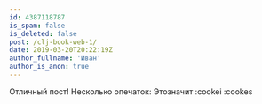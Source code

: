 ```yaml
---
id: 4387118787
is_spam: false
is_deleted: false
post: /clj-book-web-1/
date: 2019-03-20T20:22:19Z
author_fullname: 'Иван'
author_is_anon: true
---
```


<p>Отличный пост! Несколько опечаток: Этозначит :cookei :cookes</p>
